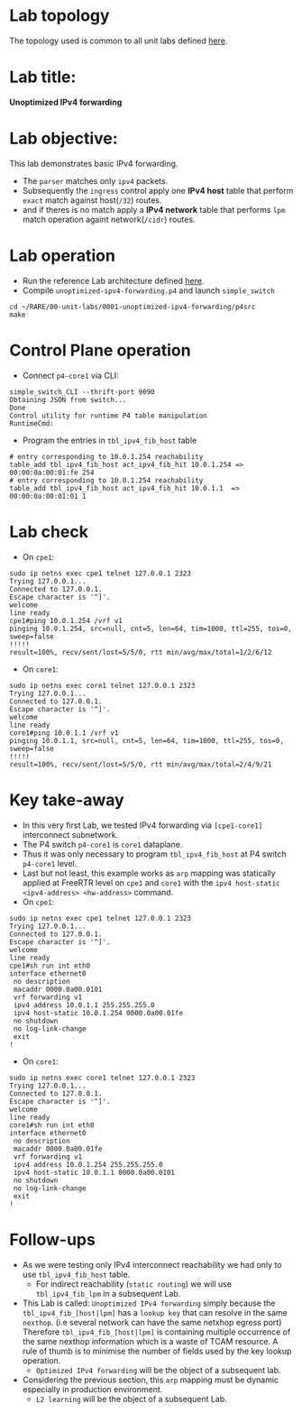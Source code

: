 # Lab topology
The topology used is common to all unit labs defined [here](https://github.com/frederic-loui/RARE/tree/master/00-unit-labs/0000-topology).
# Lab title:
**Unoptimized IPv4 forwarding**
# Lab objective:
This lab demonstrates basic IPv4 forwarding.
* The `parser` matches only `ipv4` packets.
* Subsequently the `ingress` control apply one **IPv4 host** table that perform `exact` match against host(`/32`) routes.
* and if theres is no match apply a **IPv4 network** table that performs `lpm` match operation againt network(`/cidr`) routes.

# Lab operation
* Run the reference Lab architecture defined [here](https://github.com/frederic-loui/RARE/tree/master/00-unit-labs/0000-topology).
* Compile `unoptimized-ipv4-forwarding.p4` and launch `simple_switch`
```
cd ~/RARE/00-unit-labs/0001-unoptimized-ipv4-forwarding/p4src
make
```

# Control Plane operation
* Connect `p4-core1` via CLI:
```
simple_switch_CLI --thrift-port 9090
Obtaining JSON from switch...
Done
Control utility for runtime P4 table manipulation
RuntimeCmd:
```
* Program the entries in `tbl_ipv4_fib_host` table
```
# entry corresponding to 10.0.1.254 reachability
table_add tbl_ipv4_fib_host act_ipv4_fib_hit 10.0.1.254 => 00:00:0a:00:01:fe 254
# entry corresponding to 10.0.1.254 reachability
table_add tbl_ipv4_fib_host act_ipv4_fib_hit 10.0.1.1  => 00:00:0a:00:01:01 1
```

# Lab check
* On `cpe1`:
```
sudo ip netns exec cpe1 telnet 127.0.0.1 2323
Trying 127.0.0.1...
Connected to 127.0.0.1.
Escape character is '^]'.
welcome
line ready
cpe1#ping 10.0.1.254 /vrf v1                                                                                                      
pinging 10.0.1.254, src=null, cnt=5, len=64, tim=1000, ttl=255, tos=0, sweep=false
!!!!!
result=100%, recv/sent/lost=5/5/0, rtt min/avg/max/total=1/2/6/12
```
* On `core1`:
```
sudo ip netns exec core1 telnet 127.0.0.1 2323
Trying 127.0.0.1...
Connected to 127.0.0.1.
Escape character is '^]'.
welcome
line ready
core1#ping 10.0.1.1 /vrf v1                                                                                                       
pinging 10.0.1.1, src=null, cnt=5, len=64, tim=1000, ttl=255, tos=0, sweep=false
!!!!!
result=100%, recv/sent/lost=5/5/0, rtt min/avg/max/total=2/4/9/21
```
# Key take-away
* In this very first Lab, we tested IPv4 forwarding via `[cpe1-core1]` interconnect subnetwork.
* The P4 switch `p4-core1` is `core1` dataplane.
* Thus it was only necessary to program `tbl_ipv4_fib_host` at P4 switch `p4-core1` level.
* Last but not least, this example works as `arp` mapping was statically applied at FreeRTR level on `cpe1` and `core1` with the `ipv4 host-static <ipv4-address> <hw-address>` command.
 * On `cpe1`:
```
sudo ip netns exec cpe1 telnet 127.0.0.1 2323
Trying 127.0.0.1...
Connected to 127.0.0.1.
Escape character is '^]'.
welcome
line ready
cpe1#sh run int eth0                                                                                                              
interface ethernet0
 no description
 macaddr 0000.0a00.0101
 vrf forwarding v1
 ipv4 address 10.0.1.1 255.255.255.0
 ipv4 host-static 10.0.1.254 0000.0a00.01fe
 no shutdown
 no log-link-change
 exit
!
```
 * On `core1`:
```
sudo ip netns exec core1 telnet 127.0.0.1 2323
Trying 127.0.0.1...
Connected to 127.0.0.1.
Escape character is '^]'.
welcome
line ready
core1#sh run int eth0                                                                                                             
interface ethernet0
 no description
 macaddr 0000.0a00.01fe
 vrf forwarding v1
 ipv4 address 10.0.1.254 255.255.255.0
 ipv4 host-static 10.0.1.1 0000.0a00.0101
 no shutdown
 no log-link-change
 exit
!
```
# Follow-ups
* As we were testing only IPv4 interconnect reachability we had only to use `tbl_ipv4_fib_host` table.
  * For indirect reachability (`static routing`) we will use `tbl_ipv4_fib_lpm` in a subsequent Lab.
* This Lab is called: `Unoptimized IPv4 forwarding` simply because the `tbl_ipv4_fib_[host|lpm]` has a `lookup key` that can resolve in the same `nexthop`. (i.e several network can have the same netxhop egress port) Therefore `tbl_ipv4_fib_[host|lpm]` is containing multiple occurrence of the same nexthop information which is a waste of TCAM resource. A rule of thumb is to minimise the number of fields used by the key lookup operation.
  * `Optimized IPv4 forwarding` will be the object of a subsequent lab.
* Considering the previous section, this `arp` mapping must be dynamic especially in production environment.   
    * `L2 learning` will be the object of a subsequent Lab.
